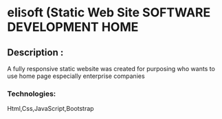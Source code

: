 
# eli`S`oft   (Static Web Site SOFTWARE DEVELOPMENT HOME
## Description :
A fully responsive static website was created for purposing who wants to
use home page especially enterprise companies
### Technologies:
Html,Css,JavaScript,Bootstrap 

